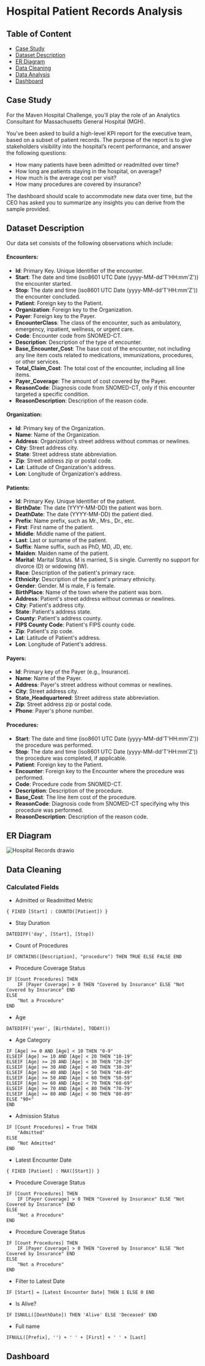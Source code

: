 # Hospital Patient Records Analysis
## Table of Content

* [Case Study](#case-study)
* [Dataset Description](#dataset-description)
* [ER Diagram](#er-diagram)
* [Data Cleaning](#data-cleaning)
* [Data Analysis](#data-analysis)
* [Dashboard](#dashboard)
## Case Study
For the Maven Hospital Challenge, you’ll play the role of an Analytics Consultant for Massachusetts General Hospital (MGH).

You’ve been asked to build a high-level KPI report for the executive team, based on a subset of patient records. The purpose of the report is to give stakeholders visibility into the hospital’s recent performance, and answer the following questions:

- How many patients have been admitted or readmitted over time?
- How long are patients staying in the hospital, on average?
- How much is the average cost per visit?
- How many procedures are covered by insurance?

The dashboard should scale to accommodate new data over time, but the CEO has asked you to summarize any insights you can derive from the sample provided.
  
## Dataset Description
Our data set consists of the following observations which include:

#### Encounters:
- **Id**: Primary Key. Unique Identifier of the encounter.
- **Start**: The date and time (iso8601 UTC Date (yyyy-MM-dd'T'HH:mm'Z')) the encounter started.
- **Stop**: The date and time (iso8601 UTC Date (yyyy-MM-dd'T'HH:mm'Z')) the encounter concluded.
- **Patient**: Foreign key to the Patient.
- **Organization**: Foreign key to the Organization.
- **Payer**: Foreign key to the Payer.
- **EncounterClass**: The class of the encounter, such as ambulatory, emergency, inpatient, wellness, or urgent care.
- **Code**: Encounter code from SNOMED-CT.
- **Description**: Description of the type of encounter.
- **Base_Encounter_Cost**: The base cost of the encounter, not including any line item costs related to medications, immunizations, procedures, or other services.
- **Total_Claim_Cost**: The total cost of the encounter, including all line items.
- **Payer_Coverage**: The amount of cost covered by the Payer.
- **ReasonCode**: Diagnosis code from SNOMED-CT, only if this encounter targeted a specific condition.
- **ReasonDescription**: Description of the reason code.
#### Organization:
- **Id**: Primary key of the Organization.
- **Name**: Name of the Organization.
- **Address**: Organization's street address without commas or newlines.
- **City**: Street address city.
- **State**: Street address state abbreviation.
- **Zip**: Street address zip or postal code.
- **Lat**: Latitude of Organization's address.
- **Lon**: Longitude of Organization's address.
#### Patients:
- **Id**: Primary Key. Unique Identifier of the patient.
- **BirthDate**: The date (YYYY-MM-DD) the patient was born.
- **DeathDate**: The date (YYYY-MM-DD) the patient died.
- **Prefix**: Name prefix, such as Mr., Mrs., Dr., etc.
- **First**: First name of the patient.
- **Middle**: Middle name of the patient.
- **Last**: Last or surname of the patient.
- **Suffix**: Name suffix, such as PhD, MD, JD, etc.
- **Maiden**: Maiden name of the patient.
- **Marital**: Marital Status. M is married, S is single. Currently no support for divorce (D) or widowing (W).
- **Race**: Description of the patient's primary race.
- **Ethnicity**: Description of the patient's primary ethnicity.
- **Gender**: Gender. M is male, F is female.
- **BirthPlace**: Name of the town where the patient was born.
- **Address**: Patient's street address without commas or newlines.
- **City**: Patient's address city.
- **State**: Patient's address state.
- **County**: Patient's address county.
- **FIPS County Code**: Patient's FIPS county code.
- **Zip**: Patient's zip code.
- **Lat**: Latitude of Patient's address.
- **Lon**: Longitude of Patient's address.
#### Payers:
- **Id**: Primary key of the Payer (e.g., Insurance).
- **Name**: Name of the Payer.
- **Address**: Payer's street address without commas or newlines.
- **City**: Street address city.
- **State_Headquartered**: Street address state abbreviation.
- **Zip**: Street address zip or postal code.
- **Phone**: Payer's phone number.
#### Procedures:
- **Start**: The date and time (iso8601 UTC Date (yyyy-MM-dd'T'HH:mm'Z')) the procedure was performed.
- **Stop**: The date and time (iso8601 UTC Date (yyyy-MM-dd'T'HH:mm'Z')) the procedure was completed, if applicable.
- **Patient**: Foreign key to the Patient.
- **Encounter**: Foreign key to the Encounter where the procedure was performed.
- **Code**: Procedure code from SNOMED-CT.
- **Description**: Description of the procedure.
- **Base_Cost**: The line item cost of the procedure.
- **ReasonCode**: Diagnosis code from SNOMED-CT specifying why this procedure was performed.
- **ReasonDescription**: Description of the reason code.

## ER Diagram
![Hospital Records drawio](https://github.com/karlyndiary/Hospital-Patient-Records-Analysis/assets/116041695/eff333ef-85b6-4fd2-bcc2-f297010bfbb5)

## Data Cleaning
### Calculated Fields
- Admitted or Readmitted Metric
```
{ FIXED [Start] : COUNTD([Patient]) }
```
- Stay Duration
```
DATEDIFF('day', [Start], [Stop])
```
- Count of Procedures
```
IF CONTAINS([Description], "procedure") THEN TRUE ELSE FALSE END
```
- Procedure Coverage Status
```
IF [Count Procedures] THEN
    IF [Payer Coverage] > 0 THEN "Covered by Insurance" ELSE "Not Covered by Insurance" END
ELSE
    "Not a Procedure"
END
```
- Age
```
DATEDIFF('year', [Birthdate], TODAY())
```
- Age Category
```
IF [Age] >= 0 AND [Age] < 10 THEN "0-9"
ELSEIF [Age] >= 10 AND [Age] < 20 THEN "10-19"
ELSEIF [Age] >= 20 AND [Age] < 30 THEN "20-29"
ELSEIF [Age] >= 30 AND [Age] < 40 THEN "30-39"
ELSEIF [Age] >= 40 AND [Age] < 50 THEN "40-49"
ELSEIF [Age] >= 50 AND [Age] < 60 THEN "50-59"
ELSEIF [Age] >= 60 AND [Age] < 70 THEN "60-69"
ELSEIF [Age] >= 70 AND [Age] < 80 THEN "70-79"
ELSEIF [Age] >= 80 AND [Age] < 90 THEN "80-89"
ELSE "90+"
END
```
- Admission Status
```
IF [Count Procedures] = True THEN
    "Admitted"
ELSE
    "Not Admitted"
END
```
- Latest Encounter Date
```
{ FIXED [Patient] : MAX([Start]) }
```
- Procedure Coverage Status
```
IF [Count Procedures] THEN
    IF [Payer Coverage] > 0 THEN "Covered by Insurance" ELSE "Not Covered by Insurance" END
ELSE
    "Not a Procedure"
END
```
- Procedure Coverage Status
```
IF [Count Procedures] THEN
    IF [Payer Coverage] > 0 THEN "Covered by Insurance" ELSE "Not Covered by Insurance" END
ELSE
    "Not a Procedure"
END
```
- Filter to Latest Date
```
IF [Start] = [Latest Encounter Date] THEN 1 ELSE 0 END
```
- Is Alive?
```
IF ISNULL([DeathDate]) THEN 'Alive' ELSE 'Deceased' END
```
- Full name
```
IFNULL([Prefix], '') + ' ' + [First] + ' ' + [Last]
```
## Dashboard
